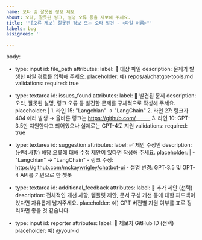 ```yaml
---
name: 오타 및 잘못된 정보 제보
about: 오타, 잘못된 링크, 설명 오류 등을 제보해 주세요.
title: '"[오류 제보] 잘못된 정보 또는 오타 발견 - <파일 이름>"'
labels: bug
assignees: ''

---
```


body:
  - type: input
    id: file_path
    attributes:
      label: 📄 대상 파일
      description: 문제가 발생한 파일 경로를 입력해 주세요.
      placeholder: 예) repos/ai/chatgpt-tools.md
    validations:
      required: true

  - type: textarea
    id: issues_found
    attributes:
      label: 📝 발견된 문제
      description: 오타, 잘못된 설명, 링크 오류 등 발견한 문제를 구체적으로 작성해 주세요.
      placeholder: |
        1. 라인 15: "Langchian" → "LangChain"
        2. 라인 27: 링크가 404 에러 발생 → 올바른 링크는 https://github.com/______
        3. 라인 10: GPT-3.5만 지원한다고 되어있으나 실제로는 GPT-4도 지원
    validations:
      required: true

  - type: textarea
    id: suggestion
    attributes:
      label: ✅ 제안 수정안
      description: (선택 사항) 해당 오류에 대해 수정 제안이 있다면 작성해 주세요.
      placeholder: |
        - "Langchian" → "LangChain"
        - 링크 수정: https://github.com/mckaywrigley/chatbot-ui
        - 설명 변경: GPT-3.5 및 GPT-4 API를 기반으로 한 챗봇

  - type: textarea
    id: additional_feedback
    attributes:
      label: 💬 추가 제안 (선택)
      description: 전체적인 개선 사항, 템플릿 제안, 문서 구성 개선 등에 대한 피드백이 있다면 자유롭게 남겨주세요.
      placeholder: 예) GPT 버전별 지원 여부를 표로 정리하면 좋을 것 같습니다.

  - type: input
    id: reporter
    attributes:
      label: 👤 제보자 GitHub ID (선택)
      placeholder: 예) @your-id
